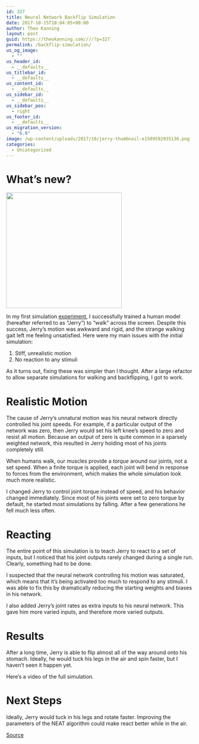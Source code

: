 ```yaml
---
id: 327
title: Neural Network Backflip Simulation
date: 2017-10-15T18:04:05+00:00
author: Theo Kanning
layout: post
guid: https://theokanning.com////?p=327
permalink: /backflip-simulation/
us_og_image:
  - ""
us_header_id:
  - __defaults__
us_titlebar_id:
  - __defaults__
us_content_id:
  - __defaults__
us_sidebar_id:
  - __defaults__
us_sidebar_pos:
  - right
us_footer_id:
  - __defaults__
us_migration_version:
  - "6.0"
image: /wp-content/uploads/2017/10/jerry-thumbnail-e1509592935136.png
categories:
  - Uncategorized
---
```

# What&#8217;s new?

<img class="alignnone size-full wp-image-335" src="https://i2.wp.com/theokanning.com/////wp-content/uploads/2017/10/backflip.gif?resize=311%2C311&#038;ssl=1" alt="" width="311" height="311" data-recalc-dims="1" /> 

In my first simulation [experiment](https://theokanning.com/////walking-simulation/), I successfully trained a human model (hereafter referred to as &#8220;Jerry&#8221;) to &#8220;walk&#8221; across the screen. Despite this success, Jerry&#8217;s motion was awkward and rigid, and the strange walking gait left me feeling unsatisfied. Here were my main issues with the initial simulation:

  1. Stiff, unrealistic motion
  2. No reaction to any stimuli

As it turns out, fixing these was simpler than I thought. After a large refactor to allow separate simulations for walking and backflipping, I got to work.

# Realistic Motion

The cause of Jerry&#8217;s unnatural motion was his neural network directly controlled his joint speeds. For example, if a particular output of the network was zero, then Jerry would set his left knee&#8217;s speed to zero and resist all motion. Because an output of zero is quite common in a sparsely weighted network, this resulted in Jerry holding most of his joints completely still.

When humans walk, our muscles provide a _torque_ around our joints, not a set speed. When a finite torque is applied, each joint will bend in response to forces from the environment, which makes the whole simulation look much more realistic.

I changed Jerry to control joint torque instead of speed, and his behavior changed immediately. Since most of his joints were set to zero torque by default, he started most simulations by falling. After a few generations he fell much less often.

# Reacting

The entire point of this simulation is to teach Jerry to react to a set of inputs, but I noticed that his joint outputs rarely changed during a single run. Clearly, something had to be done.

I suspected that the neural network controlling his motion was saturated, which means that it&#8217;s being activated too much to respond to any stimuli. I was able to fix this by dramatically reducing the starting weights and biases in his network.

I also added Jerry&#8217;s joint rates as extra inputs to his neural network. This gave him more varied inputs, and therefore more varied outputs.

# Results

After a long time, Jerry is able to flip almost all of the way around onto his stomach. Ideally, he would tuck his legs in the air and spin faster, but I haven&#8217;t seen it happen yet.

Here&#8217;s a video of the full simulation.



# Next Steps

Ideally, Jerry would tuck in his legs and rotate faster. Improving the parameters of the NEAT algorithm could make react better while in the air.

[Source](https://github.com/TheoKanning/Jerry-Learns)